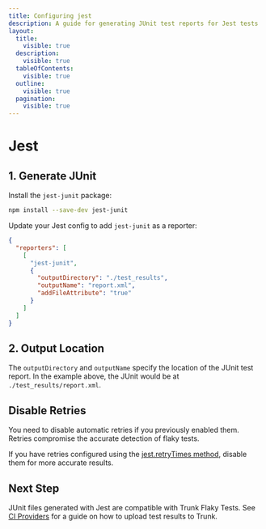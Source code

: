 ```yaml
---
title: Configuring jest
description: A guide for generating JUnit test reports for Jest tests
layout:
  title:
    visible: true
  description:
    visible: true
  tableOfContents:
    visible: true
  outline:
    visible: true
  pagination:
    visible: true
---
```


# Jest

## 1. Generate JUnit

Install the `jest-junit` package:

```bash
npm install --save-dev jest-junit
```

Update your Jest config to add `jest-junit` as a reporter:

```json
{
  "reporters": [
    [
      "jest-junit",
      {
        "outputDirectory": "./test_results",
        "outputName": "report.xml",
        "addFileAttribute": "true"
      }
    ]
  ]
}
```

## 2. Output Location

The `outputDirectory` and `outputName` specify the location of the JUnit test report. In the example above, the JUnit would be at `./test_results/report.xml`.

## Disable Retries

You need to disable automatic retries if you previously enabled them. Retries compromise the accurate detection of flaky tests.

If you have retries configured using the [jest.retryTimes method](https://jestjs.io/docs/jest-object#jestretrytimesnumretries-options), disable them for more accurate results.

## Next Step

JUnit files generated with Jest are compatible with Trunk Flaky Tests. See [CI Providers](https://docs.trunk.io/flaky-tests/get-started/ci-providers) for a guide on how to upload test results to Trunk.
